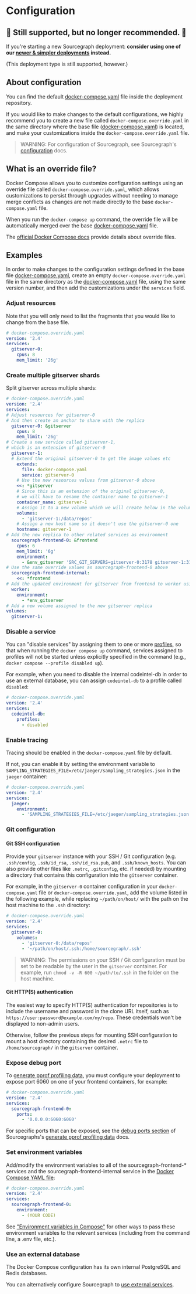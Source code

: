 # Configuration

## 🚧 Still supported, but no longer recommended. 🚧

If you're starting a new Sourcegraph deployment: **consider using one of our [newer & simpler deployments](../../../index.md) instead.**

(This deployment type is still supported, however.)

## About configuration

You can find the default [docker-compose.yaml](https://github.com/sourcegraph/deploy-sourcegraph-docker/blob/master/docker-compose/docker-compose.yaml) file inside the deployment repository.

If you would like to make changes to the default configurations, we highly recommend you to create a new file called `docker-compose.override.yaml` in the same directory where the base file ([docker-compose.yaml](https://github.com/sourcegraph/deploy-sourcegraph-docker/blob/master/docker-compose/docker-compose.yaml)) is located, and make your customizations inside the `docker-compose.override.yaml` file.

>WARNING: For configuration of Sourcegraph, see Sourcegraph's [configuration](../../config/index.md) docs.

## What is an override file?

Docker Compose allows you to customize configuration settings using an override file called `docker-compose.override.yaml`, which allows customizations to persist through upgrades without needing to manage merge conflicts as changes are not made directly to the base `docker-compose.yaml` file.

When you run the `docker-compose up` command, the override file will be automatically merged over the base [docker-compose.yaml](https://github.com/sourcegraph/deploy-sourcegraph-docker/blob/master/docker-compose/docker-compose.yaml) file.

The [official Docker Compose docs](https://docs.docker.com/compose/extends/) provide details about override files.

## Examples

In order to make changes to the configuration settings defined in the base file [docker-compose.yaml](https://github.com/sourcegraph/deploy-sourcegraph-docker/blob/master/docker-compose/docker-compose.yaml), create an empty `docker-compose.override.yaml` file in the same directory as the [docker-compose.yaml](https://github.com/sourcegraph/deploy-sourcegraph-docker/blob/master/docker-compose/docker-compose.yaml) file, using the same version number, and then add the customizations under the `services` field.

### Adjust resources

Note that you will only need to list the fragments that you would like to change from the base file.

```yaml
# docker-compose.override.yaml
version: '2.4'
services:
  gitserver-0:
    cpus: 8
    mem_limit: '26g'
```

### Create multiple gitserver shards

Split gitserver across multiple shards:

```yaml
# docker-compose.override.yaml
version: '2.4'
services:
# Adjust resources for gitserver-0
# And then create an anchor to share with the replica
  gitserver-0: &gitserver
    cpus: 8
    mem_limit: '26g'
# Create a new service called gitserver-1,
# which is an extension of gitserver-0
  gitserver-1:
  # Extend the original gitserver-0 to get the image values etc
    extends:
      file: docker-compose.yaml
      service: gitserver-0
    # Use the new resources values from gitserver-0 above
    <<: *gitserver
    # Since this is an extension of the original gitserver-0,
    # we will have to rename the container name to gitserver-1
    container_name: gitserver-1
    # Assign it to a new volume which we will create below in the volumes section
    volumes:
      - 'gitserver-1:/data/repos'
    # Assign a new host name so it doesn't use the gitserver-0 one
    hostname: gitserver-1
# Add the new replica to other related services as environment
  sourcegraph-frontend-0: &frontend
    cpus: 6
    mem_limit: '6g'
    environment:
      - &env_gitserver 'SRC_GIT_SERVERS=gitserver-0:3178 gitserver-1:3178'
# Use the same override values as sourcegraph-frontend-0 above
  sourcegraph-frontend-internal:
    <<: *frontend
# Add the updated environment for gitserver from frontend to worker using anchor
  worker:
    environment:
      - *env_gitserver
# Add a new volume assigned to the new gitserver replica
volumes:
  gitserver-1:
```

### Disable a service

You can "disable services" by assigning them to one or more [profiles](https://docs.docker.com/compose/profiles/), so that when running the `docker compose up` command, services assigned to profiles will not be started unless explicitly specified in the command (e.g., `docker compose --profile disabled up`).

For example, when you need to disable the internal codeintel-db in order to use an external database, you can assign `codeintel-db` to a profile called `disabled`: 

```yaml
# docker-compose.override.yaml
version: '2.4'
services:
  codeintel-db:
    profiles:
      - disabled
```

### Enable tracing

Tracing should be enabled in the `docker-compose.yaml` file by default. 

If not, you can enable it by setting the environment variable to `SAMPLING_STRATEGIES_FILE=/etc/jaeger/sampling_strategies.json` in the `jaeger` container:

```yaml
# docker-compose.override.yaml
version: '2.4'
services:
  jaeger:
    environment:
      - 'SAMPLING_STRATEGIES_FILE=/etc/jaeger/sampling_strategies.json'
```

### Git configuration

#### Git SSH configuration

Provide your `gitserver` instance with your SSH / Git configuration (e.g. `.ssh/config`, `.ssh/id_rsa`, `.ssh/id_rsa.pub`, and `.ssh/known_hosts`. You can also provide other files like `.netrc`, `.gitconfig`, etc. if needed) by mounting a directory that contains this configuration into the `gitserver` container.

For example, in the `gitserver-0` container configuration in your `docker-compose.yaml` file or `docker-compose.override.yaml`, add the volume listed in the following example, while replacing `~/path/on/host/` with the path on the host machine to the `.ssh` directory:

```yaml
# docker-compose.override.yaml
version: '2.4'
services:
  gitserver-0:
    volumes:
      - 'gitserver-0:/data/repos'
      - '~/path/on/host/.ssh:/home/sourcegraph/.ssh'
```

> WARNING: The permissions on your SSH / Git configuration must be set to be readable by the user in the `gitserver` container. For example, run `chmod -v -R 600 ~/path/to/.ssh` in the folder on the host machine.

#### Git HTTP(S) authentication

The easiest way to specify HTTP(S) authentication for repositories is to include the username and password in the clone URL itself, such as `https://user:password@example.com/my/repo`. These credentials won't be displayed to non-admin users.

Otherwise, follow the previous steps for mounting SSH configuration to mount a host directory containing the desired `.netrc` file to `/home/sourcegraph/` in the `gitserver` container.

### Expose debug port

To [generate pprof profiling data](../../pprof.md), you must configure your deployment to expose port 6060 on one of your frontend containers, for example:

```yaml
# docker-compose.override.yaml
version: '2.4'
services:
  sourcegraph-frontend-0:
    ports:
      - '0.0.0.0:6060:6060'
```

For specific ports that can be exposed, see the [debug ports section](../../pprof.md#debug-ports) of Sourcegraphs's [generate pprof profiling data](../../pprof.md) docs.

### Set environment variables

Add/modify the environment variables to all of the sourcegraph-frontend-* services and the sourcegraph-frontend-internal service in the [Docker Compose YAML file](https://github.com/sourcegraph/deploy-sourcegraph-docker/blob/master/docker-compose/docker-compose.yaml):

```yaml
# docker-compose.override.yaml
version: '2.4'
services:
  sourcegraph-frontend-0:
    environment:
      - (YOUR CODE)
```

See ["Environment variables in Compose"](https://docs.docker.com/compose/environment-variables/) for other ways to pass these environment variables to the relevant services (including from the command line, a .env file, etc.).


### Use an external database

The Docker Compose configuration has its own internal PostgreSQL and Redis databases. 

You can alternatively configure Sourcegraph to [use external services](../../external_services/index.md).

